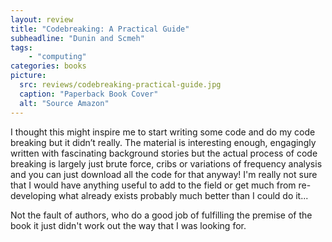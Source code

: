 ```yaml
---
layout: review
title: "Codebreaking: A Practical Guide"
subheadline: "Dunin and Scmeh"
tags:
    - "computing" 
categories: books
picture:
  src: reviews/codebreaking-practical-guide.jpg
  caption: "Paperback Book Cover"
  alt: "Source Amazon"
---
```

I thought this might inspire me to start writing some code and do my code breaking but it didn’t really. The material is interesting enough, engagingly written with fascinating background stories but the actual process of code breaking is largely just brute force, cribs or variations of frequency analysis and you can just download all the code for that anyway!
I'm really not sure that I would have anything useful to add to the field or get much from re-developing what already exists probably much better than I could do it...

Not the fault of authors, who do a good job of fulfilling the premise of the book it just didn't work out the way that I was looking for.
